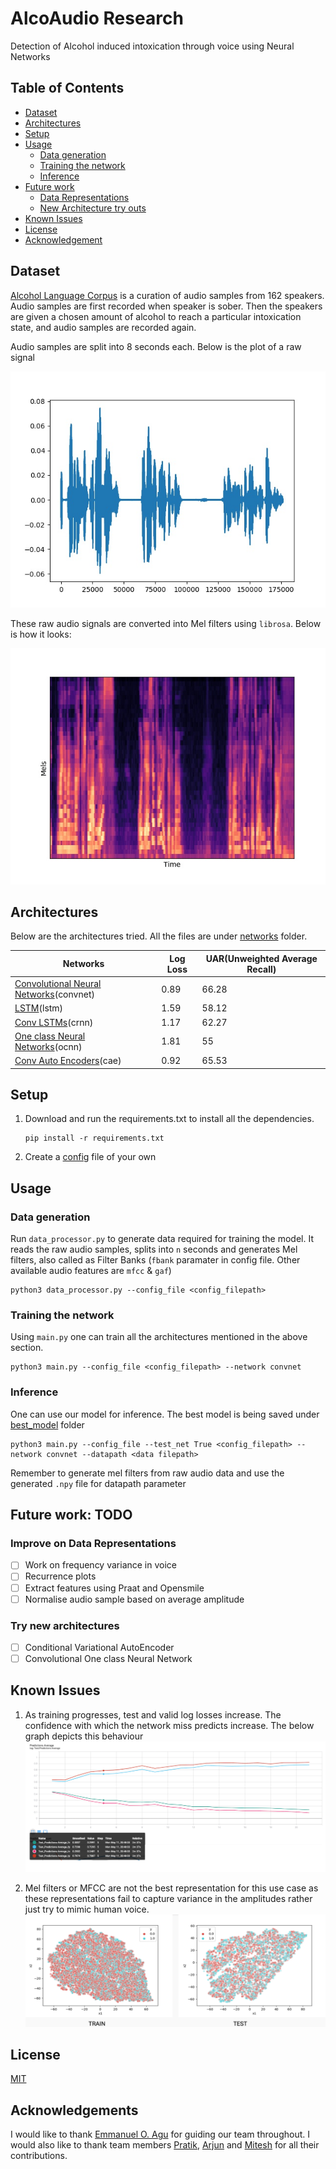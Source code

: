 # AlcoAudio Research

Detection of Alcohol induced intoxication through voice using Neural Networks

## Table of Contents

* [Dataset](#dataset)
* [Architectures](#architectures)
* [Setup](#setup--usage)
* [Usage](#usage)
  * [Data generation](#data-generation)
  * [Training the network](#training-the-network)
  * [Inference](#inference-of-the-best-model)
* [Future work](#future-work-todo)
  * [Data Representations](#improve-on-data-representations)
  * [New Architecture try outs](#try-new-architectures)
* [Known Issues](#known-issues)
* [License](#license)
* [Acknowledgement](#acknowledgements)


## **Dataset**

[Alcohol Language Corpus](https://www.phonetik.uni-muenchen.de/Bas/BasALCeng.html) is a curation of audio samples from 162 speakers. Audio samples are first recorded when speaker is sober. Then the speakers are given a chosen amount of alcohol to reach a particular intoxication state, and audio samples are recorded again. 

Audio samples are split into 8 seconds each. Below is the plot of a raw signal

![Raw Signal](plots/raw_signal.jpg) <!-- .element height=250 width=250 -->

These raw audio signals are converted into Mel filters using ```librosa```. Below is how it looks:

![FBank](plots/fbank.jpg) <!-- .element height=250 width=250 -->

## **Architectures**

Below are the architectures tried. All the files are under [networks](https://github.com/ShreeshaN/AlcoAudio/tree/master/alcoaudio/networks) folder. 


|Networks   |  Log Loss | UAR(Unweighted Average Recall)  |
|---|---|---|
|  [Convolutional Neural Networks](https://github.com/ShreeshaN/AlcoAudio/blob/master/alcoaudio/networks/convnet.py)(convnet) |  0.89 | 66.28  |
| [LSTM](https://github.com/ShreeshaN/AlcoAudio/blob/master/alcoaudio/networks/recurrent_net.py)(lstm)  |  1.59 | 58.12  |
| [Conv LSTMs](https://github.com/ShreeshaN/AlcoAudio/blob/master/alcoaudio/networks/crnn.py)(crnn)  |  1.17 | 62.27  |
| [One class Neural Networks](https://github.com/ShreeshaN/AlcoAudio/blob/OC_NN/alcoaudio/networks/oneclass_net.py)(ocnn)  |  1.81 |  55 |
| [Conv Auto Encoders](https://github.com/ShreeshaN/AlcoAudio/blob/autoencoders/alcoaudio/networks/convautoencoder_net.py)(cae)  | 0.92  | 65.53  |



## **Setup**

1. Download and run the requirements.txt to install all the dependencies.

      
       pip install -r requirements.txt
     
     
2. Create a [config](https://github.com/ShreeshaN/AlcoAudio/blob/master/alcoaudio/configs/shree_configs.json) file of your own

## Usage

### **Data generation**

Run ```data_processor.py``` to generate data required for training the model. It reads the raw audio samples, splits into ```n``` seconds and generates Mel filters, also called as Filter Banks (```fbank``` paramater in config file. Other available audio features are ```mfcc``` & ```gaf```)

    python3 data_processor.py --config_file <config_filepath>

### **Training the network**

Using ```main.py``` one can train all the architectures mentioned in the above section.

    python3 main.py --config_file <config_filepath> --network convnet
        
### **Inference**

One can use our model for inference. The best model is being saved under [best_model](alcoaudio/best_model) folder
       
    python3 main.py --config_file --test_net True <config_filepath> --network convnet --datapath <data filepath>
       
   Remember to generate mel filters from raw audio data and use the generated ```.npy``` file for datapath parameter
   

## **Future work: TODO**

### **Improve on Data Representations**

 - [ ] Work on frequency variance in voice
 - [ ] Recurrence plots
 - [ ] Extract features using Praat and Opensmile
 - [ ] Normalise audio sample based on average amplitude

### **Try new architectures**

 - [ ] Conditional Variational AutoEncoder
 - [ ] Convolutional One class Neural Network

## Known Issues
1. As training progresses, test and valid log losses increase. The confidence with which the network miss predicts increase. The below graph depicts this behaviour
![CF plot](plots/cf_plot.png) <!-- .element height=250 width=250 -->

2. Mel filters or MFCC are not the best representation for this use case as these representations fail to capture variance in the amplitudes rather just try to mimic human voice. 
![Data 2d plot ](plots/data_plot.png) <!-- .element height=250 width=250 -->

## **License**
[MIT](https://choosealicense.com/licenses/mit/)

## **Acknowledgements**
I would like to thank [Emmanuel O. Agu](https://www.wpi.edu/people/faculty/emmanuel) for guiding our team throughout. I would also like to thank team members [Pratik](https://github.com/PRAkTIKal24), [Arjun](https://github.com/arjunrao796123) and [Mitesh]() for all their contributions.


